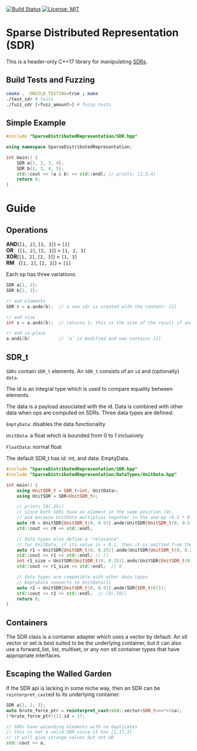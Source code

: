 [![Build Status](https://travis-ci.com/jagprog5/sdr.svg?branch=master)](https://travis-ci.com/jagprog5/sdr)
[![License: MIT](https://img.shields.io/badge/License-MIT-yellow.svg)](https://opensource.org/licenses/MIT)
# Sparse Distributed Representation (SDR)

This is a header-only C++17 library for manipulating [SDRs](https://youtu.be/ZDgCdWTuIzc).

## Build Tests and Fuzzing

```bash
cmake . -DBUILD_TESTING=true ; make
./test_sdr # tests
./fuzz_sdr [<fuzz_amount>] # fuzzy tests
```

## Simple Example

```cpp
#include "SparseDistributedRepresentation/SDR.hpp"

using namespace SparseDistributedRepresentation;

int main() {
    SDR a{1, 2, 3, 4};
    SDR b{2, 3, 4, 5};
    std::cout << (a & b) << std::endl; // prints: [2,3,4]
    return 0;
}

```

# Guide

## Operations

**AND**(`[1, 2]`, `[2, 3]`) = `[2]`  
**OR**&nbsp;&nbsp;&nbsp;(`[1, 2]`, `[2, 3]`) = `[1, 2, 3]`  
**XOR**(`[1, 2]`, `[2, 3]`) = `[1, 3]`  
**RM**&nbsp;&nbsp;&nbsp;(`[1, 2]`, `[2, 3]`) = `[1]` 

Each op has three variations:

```cpp
SDR a{1, 2};
SDR b{2, 3};

// and elements
SDR r = a.ande(b);  // a new sdr is created with the content: [2]

// and size
int s = a.ands(b);  // returns 1; this is the size of the result if ande was called

// and in-place
a.andi(b)           // `a` is modified and now contains [2]
```

## SDR_t

`SDRs` contain `SDR_t` elements. An `SDR_t` consists of an `id` and (optionally) `data`. 

The id is an integral type which is used to compare equality between elements.

The data is a payload associated with the id. Data is combined with other data when ops are computed on SDRs. Three data types are defined:

`EmptyData`: disables the data functionality

`UnitData`: a float which is bounded from 0 to 1 inclusively

`FloatData`: normal float

The default SDR_t has id: int, and data: EmptyData.

```cpp
#include "SparseDistributedRepresentation/SDR.hpp"
#include "SparseDistributedRepresentation/DataTypes/UnitData.hpp"

int main() {
    using UnitSDR_t = SDR_t<int, UnitData>;
    using UnitSDR = SDR<UnitSDR_t>;

    // prints [0(.25)]
    // since both SDRs have an element in the same position (0),
    // and because UnitData multiplies together in the and-op (0.5 * 0.5)
    auto r0 = UnitSDR{UnitSDR_t(0, 0.5)}.ande(UnitSDR{UnitSDR_t(0, 0.5)});
    std::cout << r0 << std::endl;

    // data types also define a "relevance".
    // for UnitData, if its value is < 0.1, then it is omitted from the result
    auto r1 = UnitSDR{UnitSDR_t(0, 0.25)}.ande(UnitSDR{UnitSDR_t(0, 0.25)});
    std::cout << r1 << std::endl; // []
    int r1_size = UnitSDR{UnitSDR_t(0, 0.25)}.ands(UnitSDR{UnitSDR_t(0, 0.25)});
    std::cout << r1_size << std::endl;  // 0

    // data types are compatible with other data types
    // EmptyData converts to UnitData(1)
    auto r2 = UnitSDR{UnitSDR_t(0, 0.5)}.ande(SDR{SDR_t(0)});
    std::cout << r2 << std::endl;  // [0(.50)]
    return 0;
}
```

## Containers

The SDR class is a container adapter which uses a vector by default. An stl vector or set is best suited to be the underlying container, but it can also use a forward_list, list, multiset, or any non stl container types that have appropriate interfaces.

## Escaping the Walled Garden

If the SDR api is lacking in some niche way, then an SDR can be `reinterpret_cast`ed to its underlying container.

```cpp
SDR a{1, 2, 3};
auto brute_force_ptr = reinterpret_cast<std::vector<SDR_t<>>*>(&a);
(*brute_force_ptr)[1].id = 17;

// SDRs have ascending elements with no duplicates
// this is not a valid SDR since it has [1,17,3]
// it will give strange values but not UB
std::cout << a;
```
